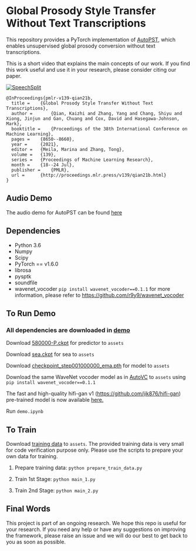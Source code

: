 # Global Prosody Style Transfer Without Text Transcriptions

This repository provides a PyTorch implementation of [AutoPST](https://arxiv.org/abs/2106.08519), which enables unsupervised global prosody conversion without text transcriptions.

This is a short video that explains the main concepts of our work. If you find this work useful and use it in your research, please consider citing our paper.

[![SpeechSplit](./assets/cover.png)](https://youtu.be/wow2DRuJ69c/)

```
@InProceedings{pmlr-v139-qian21b,
  title = 	 {Global Prosody Style Transfer Without Text Transcriptions},
  author =       {Qian, Kaizhi and Zhang, Yang and Chang, Shiyu and Xiong, Jinjun and Gan, Chuang and Cox, David and Hasegawa-Johnson, Mark},
  booktitle = 	 {Proceedings of the 38th International Conference on Machine Learning},
  pages = 	 {8650--8660},
  year = 	 {2021},
  editor = 	 {Meila, Marina and Zhang, Tong},
  volume = 	 {139},
  series = 	 {Proceedings of Machine Learning Research},
  month = 	 {18--24 Jul},
  publisher =    {PMLR},
  url = 	 {http://proceedings.mlr.press/v139/qian21b.html}
}

```


## Audio Demo

The audio demo for AutoPST can be found [here](https://auspicious3000.github.io/AutoPST-Demo/)

## Dependencies
- Python 3.6
- Numpy
- Scipy
- PyTorch == v1.6.0
- librosa
- pysptk
- soundfile
- wavenet_vocoder ```pip install wavenet_vocoder==0.1.1```
  for more information, please refer to https://github.com/r9y9/wavenet_vocoder


## To Run Demo


### All dependencies are downloaded in [demo](./demo.ipynb)

Download [580000-P.ckpt](https://www.kaggle.com/datasets/daspinaki/rhythm-transfer?resource=download) for predictor to ```assets```

Download [sea.ckpt](https://www.kaggle.com/datasets/daspinaki/rhythm-transfer?resource=download) for sea to ```assets```

Download [checkpoint_step001000000_ema.pth](https://www.kaggle.com/datasets/daspinaki/rhythm-transfer?resource=download) for model to ```assets```


Download the same WaveNet vocoder model as in [AutoVC](https://github.com/auspicious3000/autovc) to ```assets``` using ```pip install wavenet_vocoder==0.1.1```

The fast and high-quality hifi-gan v1 (https://github.com/jik876/hifi-gan) pre-trained model is now available [here.](https://drive.google.com/file/d/1n76jHs8k1sDQ3Eh5ajXwdxuY_EZw4N9N/view?usp=sharing)

<!-- Please refer to [AutoVC](https://github.com/auspicious3000/autovc) if you have any problems with the vocoder part, because they share the same vocoder scripts. -->

Run ```demo.ipynb``` 


## To Train

Download [training data](https://drive.google.com/file/d/1H1dyA80qREKLHybqnYaqBRRsacIdFbnE/view?usp=sharing) to ```assets```.
The provided training data is very small for code verification purpose only.
Please use the scripts to prepare your own data for training.

1. Prepare training data: ```python prepare_train_data.py```

2. Train 1st Stage: ```python main_1.py```

3. Train 2nd Stage: ```python main_2.py```


## Final Words

This project is part of an ongoing research. We hope this repo is useful for your research. If you need any help or have any suggestions on improving the framework, please raise an issue and we will do our best to get back to you as soon as possible.
